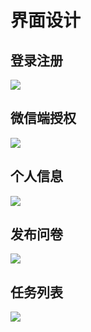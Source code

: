 # 界面设计
## 登录注册
![](images/ui2.png)
## 微信端授权
![](images/ui4.png)
## 个人信息
![](images/ui5.png)
## 发布问卷
![](images/ui3.png)
## 任务列表
![](images/ui1.png)
